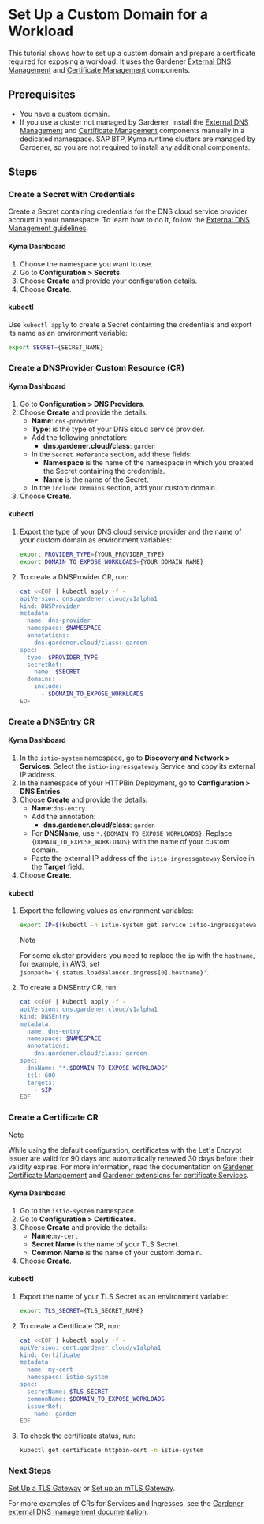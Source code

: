 # Set Up a Custom Domain for a Workload

This tutorial shows how to set up a custom domain and prepare a certificate required for exposing a workload. It uses the Gardener [External DNS Management](https://github.com/gardener/external-dns-management) and [Certificate Management](https://github.com/gardener/cert-management) components.

## Prerequisites

* You have a custom domain.
* If you use a cluster not managed by Gardener, install the [External DNS Management](https://github.com/gardener/external-dns-management#quick-start) and [Certificate Management](https://github.com/gardener/cert-management) components manually in a dedicated namespace. SAP BTP, Kyma runtime clusters are managed by Gardener, so you are not required to install any additional components.

## Steps

### Create a Secret with Credentials

Create a Secret containing credentials for the DNS cloud service provider account in your namespace. To learn how to do it, follow the [External DNS Management guidelines](https://github.com/gardener/external-dns-management/blob/master/README.md#external-dns-management).

<!-- tabs:start -->
#### **Kyma Dashboard**

1. Choose the namespace you want to use.
2. Go to **Configuration > Secrets**.
3. Choose **Create** and provide your configuration details.
4. Choose **Create**.

#### **kubectl**
Use `kubectl apply` to create a Secret containing the credentials and export its name as an environment variable:

```bash
export SECRET={SECRET_NAME}
```
<!-- tabs:end -->

### Create a DNSProvider Custom Resource (CR)

<!-- tabs:start -->
  #### **Kyma Dashboard**

1. Go to **Configuration > DNS Providers**.
2. Choose **Create** and provide the details:
    - **Name**: `dns-provider`
    - **Type**: is the type of your DNS cloud service provider.
    - Add the following annotation:
      - **dns.gardener.cloud/class**: `garden`
    - In the `Secret Reference` section, add these fields:
      - **Namespace** is the name of the namespace in which you created the Secret containing the credentials. 
      - **Name** is the name of the Secret.
    - In the `Include Domains` section, add your custom domain.
3. Choose **Create**.

#### **kubectl**

1. Export the type of your DNS cloud service provider and the name of your custom domain as environment variables:

    ```bash
    export PROVIDER_TYPE={YOUR_PROVIDER_TYPE}
    export DOMAIN_TO_EXPOSE_WORKLOADS={YOUR_DOMAIN_NAME}
    ````
2. To create a DNSProvider CR, run:

    ```bash
    cat <<EOF | kubectl apply -f -
    apiVersion: dns.gardener.cloud/v1alpha1
    kind: DNSProvider
    metadata:
      name: dns-provider
      namespace: $NAMESPACE
      annotations:
        dns.gardener.cloud/class: garden
    spec:
      type: $PROVIDER_TYPE
      secretRef:
        name: $SECRET
      domains:
        include:
          - $DOMAIN_TO_EXPOSE_WORKLOADS
    EOF
    ```
<!-- tabs:end -->

### Create a DNSEntry CR

<!-- tabs:start -->
#### **Kyma Dashboard**
1. In the `istio-system` namespace, go to **Discovery and Network > Services**. Select the `istio-ingressgateway` Service and copy its external IP address.
2. In the namespace of your HTTPBin Deployment, go to **Configuration > DNS Entries**.
3. Choose **Create** and provide the details:
    - **Name**:`dns-entry`
    - Add the annotation:
      - **dns.gardener.cloud/class**: `garden`
    - For **DNSName**, use `*.{DOMAIN_TO_EXPOSE_WORKLOADS}`. Replace `{DOMAIN_TO_EXPOSE_WORKLOADS}` with the name of your custom domain.
    - Paste the external IP address of the `istio-ingressgateway` Service in the **Target** field.
4. Choose **Create**.

#### **kubectl**

1. Export the following values as environment variables:

    ```bash
    export IP=$(kubectl -n istio-system get service istio-ingressgateway -o jsonpath='{.status.loadBalancer.ingress[0].ip}') # Assuming only one LoadBalancer with external IP
    ```
    > [!NOTE]
    > For some cluster providers you need to replace the `ip` with the `hostname`, for example, in AWS, set `jsonpath='{.status.loadBalancer.ingress[0].hostname}'`.

2. To create a DNSEntry CR, run:

    ```bash
    cat <<EOF | kubectl apply -f -
    apiVersion: dns.gardener.cloud/v1alpha1
    kind: DNSEntry
    metadata:
      name: dns-entry
      namespace: $NAMESPACE
      annotations:
        dns.gardener.cloud/class: garden
    spec:
      dnsName: "*.$DOMAIN_TO_EXPOSE_WORKLOADS"
      ttl: 600
      targets:
        - $IP
    EOF
    ```
<!-- tabs:end -->

### Create a Certificate CR

> [!NOTE]
> While using the default configuration, certificates with the Let's Encrypt Issuer are valid for 90 days and automatically renewed 30 days before their validity expires. For more information, read the documentation on [Gardener Certificate Management](https://github.com/gardener/cert-management#requesting-a-certificate) and [Gardener extensions for certificate Services](https://gardener.cloud/docs/extensions/others/gardener-extension-shoot-cert-service/).

<!-- tabs:start -->
#### **Kyma Dashboard**

1. Go to the `istio-system` namespace.
2. Go to **Configuration > Certificates**.
3. Choose **Create** and provide the details:
    - **Name**:`my-cert`
    - **Secret Name** is the name of your TLS Secret.
    - **Common Name** is the name of your custom domain.
4. Choose **Create**.

#### **kubectl**

1. Export the name of your TLS Secret as an environment variable:

    ```bash
    export TLS_SECRET={TLS_SECRET_NAME}
    ```

2. To create a Certificate CR, run:

    ```bash
    cat <<EOF | kubectl apply -f -
    apiVersion: cert.gardener.cloud/v1alpha1
    kind: Certificate
    metadata:
      name: my-cert
      namespace: istio-system
    spec:
      secretName: $TLS_SECRET
      commonName: $DOMAIN_TO_EXPOSE_WORKLOADS
      issuerRef:
        name: garden
    EOF
    ```

3. To check the certificate status, run:

    ```bash
    kubectl get certificate httpbin-cert -n istio-system
    ```
<!-- tabs:end -->

### Next Steps
[Set Up a TLS Gateway](./01-20-set-up-tls-gateway.md) or [Set up an mTLS Gateway](./01-30-set-up-mtls-gateway.md).

For more examples of CRs for Services and Ingresses, see the [Gardener external DNS management documentation](https://github.com/gardener/external-dns-management/tree/master/examples).